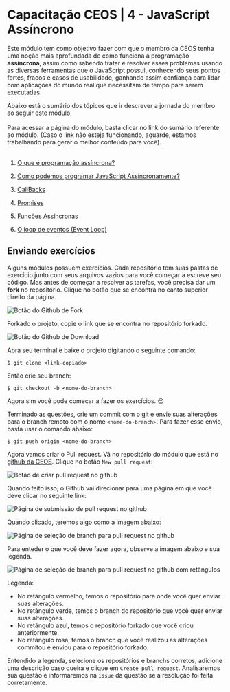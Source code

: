 # Capacitação CEOS | 4 - JavaScript Assíncrono


Este módulo tem como objetivo fazer com que o membro da CEOS tenha uma noção mais aprofundada de como funciona a programação **assíncrona**, assim como sabendo tratar e resolver esses problemas usando as diversas ferramentas que o JavaScript possui, conhecendo seus pontos fortes, fracos e casos de usabilidade, ganhando assim confiança para lidar com aplicações do mundo real que necessitam de tempo para serem executadas.

Abaixo está o sumário dos tópicos que ir descrever a jornada do membro ao seguir este módulo.
<br/><br/>
Para acessar a página do módulo, basta clicar no link do sumário referente ao módulo. (Caso o link não esteja funcionando, aguarde, estamos trabalhando para gerar o melhor conteúdo para você).
<br/><br/>
1. [O que é programação assíncrona?](https://ceos-jr.github.io/Capacitacao-CEOS-4-JS-Assincrono/1-oqueeprogassinc) 

2. [Como podemos programar JavaScript Assíncronamente?](https://ceos-jr.github.io/Capacitacao-CEOS-4-JS-Assincrono/2-comoprogjsasync)

3. [CallBacks](https://ceos-jr.github.io/Capacitacao-CEOS-4-JS-Assincrono/3-callbacks)

4. [Promises](https://ceos-jr.github.io/Capacitacao-CEOS-4-JS-Assincrono/4-promises)

5. [Funções Assíncronas](https://ceos-jr.github.io/Capacitacao-CEOS-4-JS-Assincrono/5-asyncfunc)

6. [O loop de eventos (Event Loop)](https://ceos-jr.github.io/Capacitacao-CEOS-4-JS-Assincrono/6-eventloop)


## Enviando exercícios

Alguns módulos possuem exercícios. Cada repositório tem suas pastas de exercício junto com seus arquivos vazios para você começar a escreve seu código. Mas antes de começar a resolver as tarefas, você precisa dar um **fork** no repositório. Clique no botão que se encontra no canto superior direito da página.

![Botão do Github de Fork](https://github.com/ceos-jr/Capacitacao-CEOS-4-JS-Assincrono/raw/master/.github/github-fork.png)

Forkado o projeto, copie o link que se encontra no repositório forkado.

![Botão do Github de Download](https://github.com/ceos-jr/Capacitacao-CEOS-4-JS-Assincrono/raw/master/.github/github-download.png)

Abra seu terminal e baixe o projeto digitando o seguinte comando:

```shellscript
$ git clone <link-copiado>
```

Então crie seu branch:

```shellscript
$ git checkout -b <nome-do-branch>
```

Agora sim você pode começar a fazer os exercícios. :heart_eyes:

Terminado as questões, crie um commit com o git e envie suas alterações para o branch remoto com o nome `<nome-do-branch>`. Para fazer esse envio, basta usar o comando abaixo:

```shellscript
$ git push origin <nome-do-branch>
```

Agora vamos criar o Pull request. Vá no repositório do módulo que está no [github da CEOS](https://github.com/ceos-jr). Clique no botão `New pull request`:

![Botão de criar pull request no github](https://github.com/ceos-jr/Capacitacao-CEOS-4-JS-Assincrono/raw/master/.github/github-new-pr.png)

Quando feito isso, o Github vai direcionar para uma página em que você deve clicar no seguinte link:

![Página de submissão de pull request no github](https://github.com/ceos-jr/Capacitacao-CEOS-4-JS-Assincrono/raw/master/.github/github-pr1.png)

Quando clicado, teremos algo como a imagem abaixo:

![Página de seleção de branch para pull request no github](https://github.com/ceos-jr/Capacitacao-CEOS-4-JS-Assincrono/raw/master/.github/github-pr2.png)

Para enteder o que você deve fazer agora, observe a imagem abaixo e sua legenda.

![Página de seleção de branch para pull request no github com retângulos](https://github.com/ceos-jr/Capacitacao-CEOS-4-JS-Assincrono/raw/master/.github/github-pr3.png)

Legenda:
 - No retângulo vermelho, temos o repositório para onde você quer enviar suas alterações.
 - No retângulo verde, temos o branch do repositório que você quer enviar suas alterações.
 - No retângulo azul, temos o repositório forkado que você criou anteriormente.
 - No retângulo rosa, temos o branch que você realizou as alterações commitou e enviou para o repositório forkado.

Entendido a legenda, selecione os repositórios e branchs corretos, adicione uma descrição caso queira e clique em `Create pull request`. Analisaremos sua questão e informaremos na `issue` da questão se a resolução foi feita corretamente.
